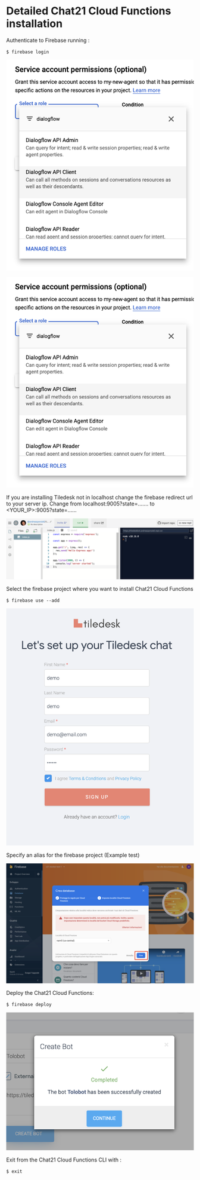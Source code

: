 # Detailed Chat21 Cloud Functions installation

Authenticate to Firebase running :

```text
$ firebase login
```

![](../.gitbook/assets/image%20%2892%29.png)

![](../.gitbook/assets/image%20%2861%29.png)

If you are installing Tiledesk not in localhost change the firebase redirect url to your server ip. Change from localhost:9005?state=....... to &lt;YOUR\_IP&gt;:9005?state=......

![](../.gitbook/assets/image%20%2866%29.png)

Select the firebase project where you want to install Chat21 Cloud Functions

```text
$ firebase use --add
```

![](../.gitbook/assets/image%20%2810%29.png)

Specify an alias for the firebase project \(Example test\)

![](../.gitbook/assets/image%20%2831%29.png)

Deploy the Chat21 Cloud Functions:

```text
$ firebase deploy
```

![](../.gitbook/assets/image%20%2850%29.png)

Exit from the Chat21 Cloud Functions CLI with :

```text
$ exit
```

